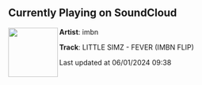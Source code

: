 ## Currently Playing on SoundCloud

[<img align="left" width="100" src="https://i1.sndcdn.com/artworks-onZ6I86LTVeiMwyp-n5FxMQ-t500x500.jpg">](https://soundcloud.com/imbn/fever)

**Artist**: imbn 

**Track**: LITTLE SIMZ - FEVER (IMBN FLIP)

Last updated at 06/01/2024 09:38
